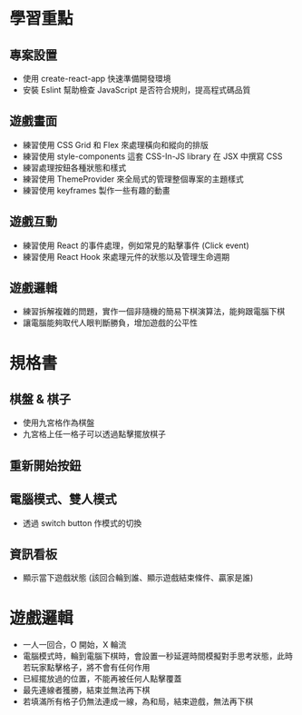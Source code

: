 # 學習重點

## 專案設置
* 使用 create-react-app 快速準備開發環境
* 安裝 Eslint 幫助檢查 JavaScript 是否符合規則，提高程式碼品質
## 遊戲畫面
* 練習使用 CSS Grid 和 Flex 來處理橫向和縱向的排版
* 練習使用 style-components 這套 CSS-In-JS library 在 JSX 中撰寫 CSS
* 練習處理按鈕各種狀態和樣式
* 練習使用 ThemeProvider 來全局式的管理整個專案的主題樣式
* 練習使用 keyframes 製作一些有趣的動畫
## 遊戲互動
* 練習使用 React 的事件處理，例如常見的點擊事件 (Click event)
* 練習使用 React Hook 來處理元件的狀態以及管理生命週期
## 遊戲邏輯
* 練習拆解複雜的問題，實作一個非隨機的簡易下棋演算法，能夠跟電腦下棋
* 讓電腦能夠取代人眼判斷勝負，增加遊戲的公平性


# 規格書
## 棋盤 & 棋子
* 使用九宮格作為棋盤
* 九宮格上任一格子可以透過點擊擺放棋子
## 重新開始按鈕
## 電腦模式、雙人模式
* 透過 switch button 作模式的切換
## 資訊看板
* 顯示當下遊戲狀態 (該回合輪到誰、顯示遊戲結束條件、贏家是誰)

# 遊戲邏輯
* 一人一回合，O 開始，X 輪流
* 電腦模式時，輪到電腦下棋時，會設置一秒延遲時間模擬對手思考狀態，此時若玩家點擊格子，將不會有任何作用
* 已經擺放過的位置，不能再被任何人點擊覆蓋
* 最先連線者獲勝，結束並無法再下棋
* 若填滿所有格子仍無法連成一線，為和局，結束遊戲，無法再下棋